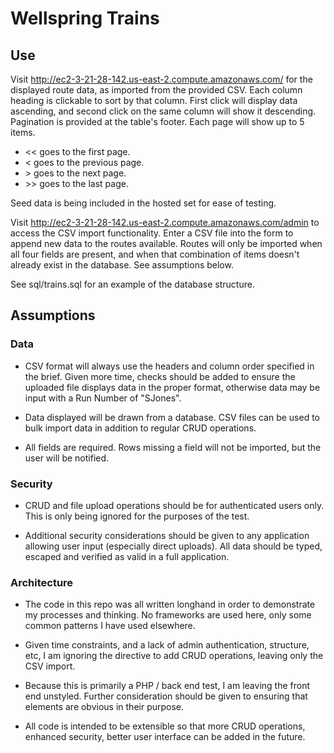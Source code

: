 # Wellspring Trains

## Use
Visit http://ec2-3-21-28-142.us-east-2.compute.amazonaws.com/ for the displayed route data, as imported from the provided CSV. Each column heading is clickable to sort by that column. First click will display data ascending, and second click on the same column will show it descending. Pagination is provided at the table's footer. Each page will show up to 5 items. 
- << goes to the first page. 
- < goes to the previous page. 
- \> goes to the next page. 
- \>\> goes to the last page.

Seed data is being included in the hosted set for ease of testing.

Visit http://ec2-3-21-28-142.us-east-2.compute.amazonaws.com/admin to access the CSV import functionality. Enter a CSV file into the form to append new data to the routes available. Routes will only be imported when all four fields are present, and when that combination of items doesn't already exist in the database. See assumptions below.

See sql/trains.sql for an example of the database structure.

## Assumptions


### Data
- CSV format will always use the headers and column order specified in the brief. Given more time, checks should be added to ensure the uploaded file displays data in the proper format, otherwise data may be input with a Run Number of "SJones".

- Data displayed will be drawn from a database. CSV files can be used to bulk import data in addition to regular CRUD operations.

- All fields are required. Rows missing a field will not be imported, but the user will be notified.

### Security
- CRUD and file upload operations should be for authenticated users only. This is only being ignored for the purposes of the test.

- Additional security considerations should be given to any application allowing user input (especially direct uploads). All data should be typed, escaped and verified as valid in a full application.

### Architecture

- The code in this repo was all written longhand in order to demonstrate my processes and thinking. No frameworks are used here, only some common patterns I have used elsewhere.

- Given time constraints, and a lack of admin authentication, structure, etc, I am ignoring the directive to add CRUD operations, leaving only the CSV import.

- Because this is primarily a PHP / back end test, I am leaving the front end unstyled. Further consideration should be given to ensuring that elements are obvious in their purpose.

- All code is intended to be extensible so that more CRUD operations, enhanced security, better user interface can be added in the future.

